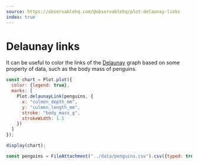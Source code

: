 ```yaml
---
source: https://observablehq.com/@observablehq/plot-delaunay-links
index: true
---
```


# Delaunay links

It can be useful to color the links of the [Delaunay](https://observablehq.com/plot/marks/delaunay) graph based on some property of data, such as the body mass of penguins.

```js echo
const chart = Plot.plot({
  color: {legend: true},
  marks: [
    Plot.delaunayLink(penguins, {
      x: "culmen_depth_mm",
      y: "culmen_length_mm",
      stroke: "body_mass_g",
      strokeWidth: 1.5
    })
  ]
});

display(chart);
```

```js
const penguins = FileAttachment("../data/penguins.csv").csv({typed: true});
```
